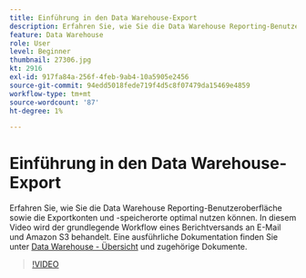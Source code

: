 ```yaml
---
title: Einführung in den Data Warehouse-Export
description: Erfahren Sie, wie Sie die Data Warehouse Reporting-Benutzeroberfläche sowie die Exportkonten und -speicherorte optimal nutzen können. In diesem Video wird der grundlegende Workflow eines Berichtversands an E-Mail und Amazon S3 behandelt.
feature: Data Warehouse
role: User
level: Beginner
thumbnail: 27306.jpg
kt: 2916
exl-id: 917fa84a-256f-4feb-9ab4-10a5905e2456
source-git-commit: 94edd5018fede719f4d5c8f07479da15469e4859
workflow-type: tm+mt
source-wordcount: '87'
ht-degree: 1%

---
```


# Einführung in den Data Warehouse-Export

Erfahren Sie, wie Sie die Data Warehouse Reporting-Benutzeroberfläche sowie die Exportkonten und -speicherorte optimal nutzen können. In diesem Video wird der grundlegende Workflow eines Berichtversands an E-Mail und Amazon S3 behandelt. Eine ausführliche Dokumentation finden Sie unter [Data Warehouse - Übersicht](https://experienceleague.adobe.com/docs/analytics/export/data-warehouse/data-warehouse.html?lang=de) und zugehörige Dokumente.

>[!VIDEO](https://video.tv.adobe.com/v/27306/?quality=12&learn=on)

